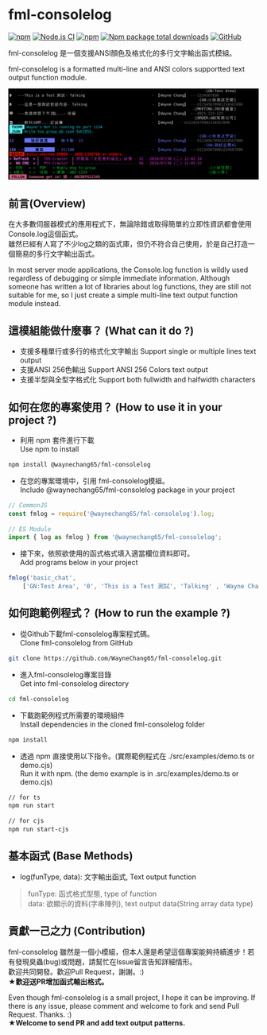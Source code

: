 # fml-consolelog
[![npm](https://img.shields.io/npm/v/@waynechang65/fml-consolelog.svg)](https://www.npmjs.com/package/@waynechang65/fml-consolelog)
[![Node.js CI](https://github.com/WayneChang65/fml-consolelog/actions/workflows/ci.yml/badge.svg)](https://github.com/WayneChang65/fml-consolelog/actions/workflows/ci.yml)
[![npm](https://img.shields.io/npm/dm/@waynechang65/fml-consolelog.svg)](https://www.npmjs.com/package/@waynechang65/fml-consolelog)
[![Npm package total downloads](https://badgen.net/npm/dt/@waynechang65/fml-consolelog)](https://npmjs.ccom/package/@waynechang65/fml-consolelog)
[![GitHub](https://img.shields.io/github/license/waynechang65/fml-consolelog.svg)](https://github.com/WayneChang65/fml-consolelog/)

fml-consolelog 是一個支援ANSI顏色及格式化的多行文字輸出函式模組。  

fml-consolelog is a formatted multi-line and ANSI colors supportted text output function module.  

![image](https://raw.githubusercontent.com/WayneChang65/fml-consolelog/master/img/disp_demo.png)  

## 前言(Overview)

在大多數伺服器模式的應用程式下，無論除錯或取得簡單的立即性資訊都會使用Console.log這個函式。  
雖然已經有人寫了不少log之類的函式庫，但仍不符合自己使用，於是自己打造一個簡易的多行文字輸出函式。  

In most server mode applications, the Console.log function is wildly used regardless of debugging or simple immediate information.
Although someone has written a lot of libraries about log functions, they are still not suitable for me, so I just create a simple multi-line text output function module instead.

## 這模組能做什麼事？ (What can it do ?)

* 支援多種單行或多行的格式化文字輸出
Support single or multiple lines text output
* 支援ANSI 256色輸出
Support ANSI 256 Colors text output
* 支援半型與全型字格式化
Support both fullwidth and halfwidth characters

## 如何在您的專案使用？ (How to use it in your project ?)

* 利用 npm 套件進行下載  
Use npm to install  

```bash
npm install @waynechang65/fml-consolelog
```

* 在您的專案環境中，引用 fml-consolelog模組。  
Include @waynechang65/fml-consolelog package in your project

```javascript
// CommonJS
const fmlog = require('@waynechang65/fml-consolelog').log;
```

```javascript
// ES Module
import { log as fmlog } from '@waynechang65/fml-consolelog';
```

* 接下來，依照欲使用的函式格式填入適當欄位資料即可。  
Add programs below in your project  

```javascript
fmlog('basic_chat',  
    ['GN:Test Area', '0', 'This is a Test 測試', 'Talking' , 'Wayne Chang', '1234567890']);
```

## 如何跑範例程式？ (How to run the example ?)

* 從Github下載fml-consolelog專案程式碼。  
Clone fml-consolelog from GitHub

```bash
git clone https://github.com/WayneChang65/fml-consolelog.git
```

* 進入fml-consolelog專案目錄  
Get into fml-consolelog directory

```bash
cd fml-consolelog
```

* 下載跑範例程式所需要的環境組件  
Install dependencies in the cloned fml-consolelog folder

```bash
npm install
```

* 透過 npm 直接使用以下指令。(實際範例程式在 ./src/examples/demo.ts or demo.cjs)  
Run it with npm. (the demo example is in .src/examples/demo.ts or demo.cjs)

```bash
// for ts
npm run start
```

```bash
// for cjs
npm run start-cjs
```

## 基本函式 (Base Methods)

* log(funType, data): 文字輸出函式, Text output function

> funType: 函式格式型態, type of function  
> data: 欲顯示的資料(字串陣列), text output data(String array data type)  

## 貢獻一己之力 (Contribution)

fml-consolelog 雖然是一個小模組，但本人還是希望這個專案能夠持續進步！若有發現臭蟲(bug)或問題，請幫忙在Issue留言告知詳細情形。  
歡迎共同開發。歡迎Pull Request，謝謝。:)  
**★歡迎送PR增加函式輸出格式。**

Even though fml-consolelog is a small project, I hope it can be improving. If there is any issue, please comment and welcome to fork and send Pull Request. Thanks. :)  
**★Welcome to send PR and add text output patterns.**
